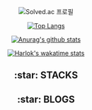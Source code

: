 <div align=center> 

![Solved.ac 프로필](http://mazassumnida.wtf/api/v2/generate_badge?boj=jung2312)

[![Top Langs](https://github-readme-stats-ten-gilt.vercel.app/api/top-langs/?username=Jung2312&layout=compact&theme=tokyonight)](https://github.com/anuraghazra/github-readme-stats)

[![Anurag's github stats](https://github-readme-stats-ten-gilt.vercel.app/api?username=Jung2312&show_icons=true&layout=compact&theme=tokyonight)](https://github.com/anuraghazra/github-readme-stats)

[![Harlok's wakatime stats](https://github-readme-stats.vercel.app/api/wakatime?username=jung2312&layout=compact&theme=tokyonight)](https://github.com/anuraghazra/github-readme-stats)

</div>

<div align=center><h2> :star: STACKS</h2></div>


<div align=center><h2> :star: BLOGS</h2></div>



<!--
**Jung2312/Jung2312** is a ✨ _special_ ✨ repository because its `README.md` (this file) appears on your GitHub profile.

Here are some ideas to get you started:

- 🔭 I’m currently working on ...
- 🌱 I’m currently learning ...
- 👯 I’m looking to collaborate on ...
- 🤔 I’m looking for help with ...
- 💬 Ask me about ...
- 📫 How to reach me: ...
- 😄 Pronouns: ...
- ⚡ Fun fact: ...
-->
